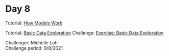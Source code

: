 # Day 8
Tutorial: [How Models Work](https://www.kaggle.com/dansbecker/how-models-work)<br>

Tutorial: [Basic Data Exploration](https://www.kaggle.com/dansbecker/basic-data-exploration)
Challenge: [Exercise: Basic Data Exploration](https://www.kaggle.com/michelleloh/ml-challenge-day-8-explore-your-data)<br>

Challenger: Michelle Loh <br>
Challenge period: 9/8/2021